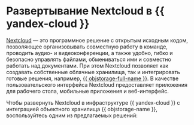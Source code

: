 # Развертывание Nextcloud в {{ yandex-cloud }}

[Nextcloud](https://nextcloud.com/) — это программное решение с открытым исходным кодом, позволяющее организовывать совместную работу в команде, проводить аудио- и видеоконференции, а также удобно, гибко и безопасно управлять файлами, обмениваться ими и совместно работать над документами. При этом Nextcloud позволяет как создавать собственные облачные хранилища, так и интегрировать готовые решения, например, [{{ objstorage-full-name }}](../../../storage/index.yaml). В качестве пользовательского интерфейса Nextcloud предоставляет приложения для рабочего стола, мобильные приложения и веб-интерфейс.

Чтобы развернуть Nextcloud в инфраструктуре {{ yandex-cloud }} с интеграцией объектного хранилища {{ objstorage-name }}, воспользуйтесь одним из предлагаемых решений: